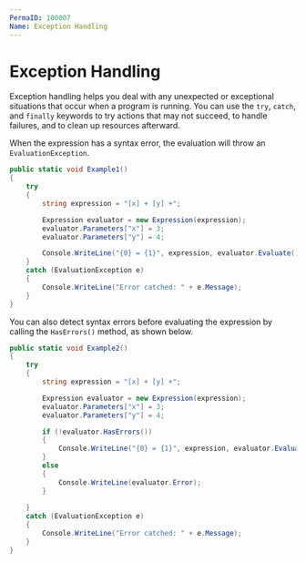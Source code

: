 ```yaml
---
PermaID: 100007
Name: Exception Handling
---
```


# Exception Handling

Exception handling helps you deal with any unexpected or exceptional situations that occur when a program is running. You can use the `try`, `catch`, and `finally` keywords to try actions that may not succeed, to handle failures, and to clean up resources afterward.

When the expression has a syntax error, the evaluation will throw an `EvaluationException`.

```csharp
public static void Example1()
{
    try
    {
        string expression = "[x] + [y] +";

        Expression evaluator = new Expression(expression);
        evaluator.Parameters["x"] = 3;
        evaluator.Parameters["y"] = 4;

        Console.WriteLine("{0} = {1}", expression, evaluator.Evaluate());
    }
    catch (EvaluationException e)
    {
        Console.WriteLine("Error catched: " + e.Message);
    }
}
```

You can also detect syntax errors before evaluating the expression by calling the `HasErrors()` method, as shown below.

```csharp
public static void Example2()
{
    try
    {
        string expression = "[x] + [y] +";

        Expression evaluator = new Expression(expression);
        evaluator.Parameters["x"] = 3;
        evaluator.Parameters["y"] = 4;

        if (!evaluator.HasErrors())
        {
            Console.WriteLine("{0} = {1}", expression, evaluator.Evaluate());
        }
        else
        {
            Console.WriteLine(evaluator.Error);
        }
        
    }
    catch (EvaluationException e)
    {
        Console.WriteLine("Error catched: " + e.Message);
    }
}
```
